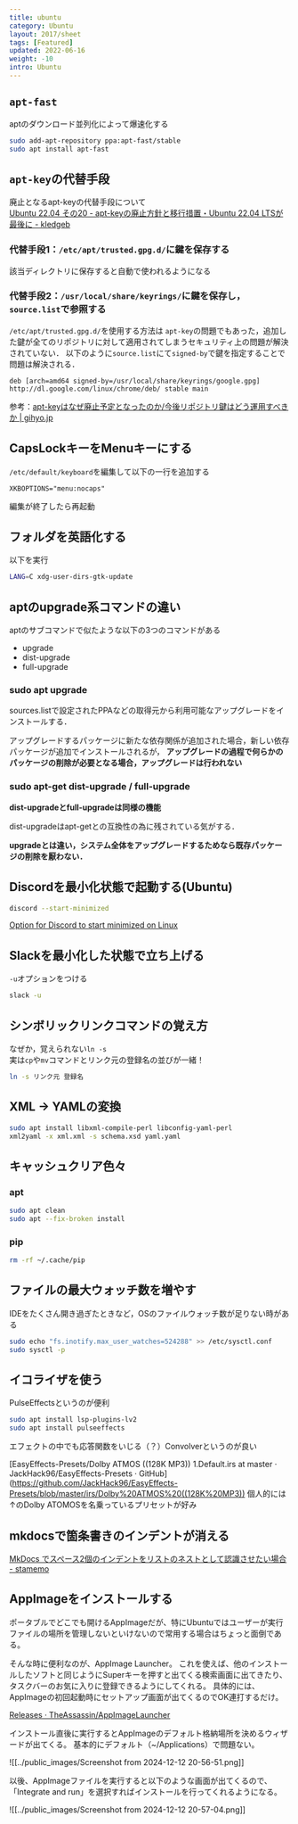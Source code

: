```yaml
---
title: ubuntu
category: Ubuntu
layout: 2017/sheet
tags: [Featured]
updated: 2022-06-16
weight: -10
intro: Ubuntu
---
```


## `apt-fast`
  
aptのダウンロード並列化によって爆速化する

```bash
sudo add-apt-repository ppa:apt-fast/stable
sudo apt install apt-fast
```

## `apt-key`の代替手段
  
廃止となるapt-keyの代替手段について  
[Ubuntu 22.04 その20 - apt-keyの廃止方針と移行措置・Ubuntu 22.04 LTSが最後に - kledgeb](https://kledgeb.blogspot.com/2022/01/ubuntu-2204-20-apt-keyubuntu-2204-lts.html)

### 代替手段1：`/etc/apt/trusted.gpg.d/`に鍵を保存する
  
該当ディレクトリに保存すると自動で使われるようになる

### 代替手段2：`/usr/local/share/keyrings/`に鍵を保存し，`source.list`で参照する
  
`/etc/apt/trusted.gpg.d/`を使用する方法は `apt-key`の問題でもあった，追加した鍵が全てのリポジトリに対して適用されてしまうセキュリティ上の問題が解決されていない．
以下のように`source.list`にて`signed-by`で鍵を指定することで問題は解決される．

```source.list
deb [arch=amd64 signed-by=/usr/local/share/keyrings/google.gpg] http://dl.google.com/linux/chrome/deb/ stable main
```

参考：[apt-keyはなぜ廃止予定となったのか/今後リポジトリ鍵はどう運用すべきか | gihyo.jp](https://gihyo.jp/admin/serial/01/ubuntu-recipe/0675#sec3)

## CapsLockキーをMenuキーにする
  
`/etc/default/keyboard`を編集して以下の一行を追加する
  
```/etc/default/keyboard
XKBOPTIONS="menu:nocaps"
```
  
編集が終了したら再起動

## フォルダを英語化する
  
以下を実行
  
```bash
LANG=C xdg-user-dirs-gtk-update
```
  
## aptのupgrade系コマンドの違い
  
aptのサブコマンドで似たような以下の3つのコマンドがある

- upgrade
- dist-upgrade
- full-upgrade

### sudo apt upgrade
  
sources.listで設定されたPPAなどの取得元から利用可能なアップグレードをインストールする．

アップグレードするパッケージに新たな依存関係が追加された場合，新しい依存パッケージが追加でインストールされるが，
**アップグレードの過程で何らかのパッケージの削除が必要となる場合，アップグレードは行われない**

### sudo apt-get dist-upgrade / full-upgrade

**dist-upgradeとfull-upgradeは同様の機能**

dist-upgradeはapt-getとの互換性の為に残されている気がする．

**upgradeとは違い，システム全体をアップグレードするためなら既存パッケージの削除を厭わない．**

## Discordを最小化状態で起動する(Ubuntu)

```bash
discord --start-minimized
```
  
[Option for Discord to start minimized on Linux](https://support.discord.com/hc/en-us/community/posts/360048037971-Option-for-Discord-to-start-minimized-on-Linux)

## Slackを最小化した状態で立ち上げる
  
`-u`オプションをつける
  
```bash
slack -u
```
  
## シンボリックリンクコマンドの覚え方
  
なぜか，覚えられない`ln -s`  
実は`cp`や`mv`コマンドとリンク元の登録名の並びが一緒！
  
```bash
ln -s リンク元 登録名
```

## XML -> YAMLの変換
  
```bash
sudo apt install libxml-compile-perl libconfig-yaml-perl
xml2yaml -x xml.xml -s schema.xsd yaml.yaml
```
  
## キャッシュクリア色々

### apt
  
```bash
sudo apt clean
sudo apt --fix-broken install
```
  
### pip
  
```bash
rm -rf ~/.cache/pip
```
## ファイルの最大ウォッチ数を増やす
  
  IDEをたくさん開き過ぎたときなど，OSのファイルウォッチ数が足りない時がある
  
```bash
sudo echo "fs.inotify.max_user_watches=524288" >> /etc/sysctl.conf
sudo sysctl -p
```

## イコライザを使う
  
PulseEffectsというのが便利

```bash
sudo apt install lsp-plugins-lv2
sudo apt install pulseeffects
```
 
エフェクトの中でも応答関数をいじる（？）Convolverというのが良い

[EasyEffects-Presets/Dolby ATMOS ((128K MP3)) 1.Default.irs at master · JackHack96/EasyEffects-Presets · GitHub](https://github.com/JackHack96/EasyEffects-Presets/blob/master/irs/Dolby%20ATMOS%20((128K%20MP3))
個人的には↑のDolby ATOMOSを名乗っているプリセットが好み

## mkdocsで箇条書きのインデントが消える
  
[MkDocs でスペース2個のインデントをリストのネストとして認識させたい場合 - stamemo](https://stakiran.hatenablog.com/entry/2018/08/02/202816)

## AppImageをインストールする
  
ポータブルでどこでも開けるAppImageだが、特にUbuntuではユーザーが実行ファイルの場所を管理しないといけないので常用する場合はちょっと面倒である。

そんな時に便利なのが、AppImage Launcher。
これを使えば、他のインストールしたソフトと同じようにSuperキーを押すと出てくる検索画面に出てきたり、タスクバーのお気に入りに登録できるようにしてくれる。
具体的には、AppImageの初回起動時にセットアップ画面が出てくるのでOK連打するだけ。

[Releases · TheAssassin/AppImageLauncher](https://github.com/TheAssassin/AppImageLauncher/releases)

インストール直後に実行するとAppImageのデフォルト格納場所を決めるウィザードが出てくる。
基本的にデフォルト（~/Applications）で問題ない。

![[../public_images/Screenshot from 2024-12-12 20-56-51.png]]


以後、AppImageファイルを実行すると以下のような画面が出てくるので、「Integrate and run」を選択すればインストールを行ってくれるようになる。

![[../public_images/Screenshot from 2024-12-12 20-57-04.png]]
